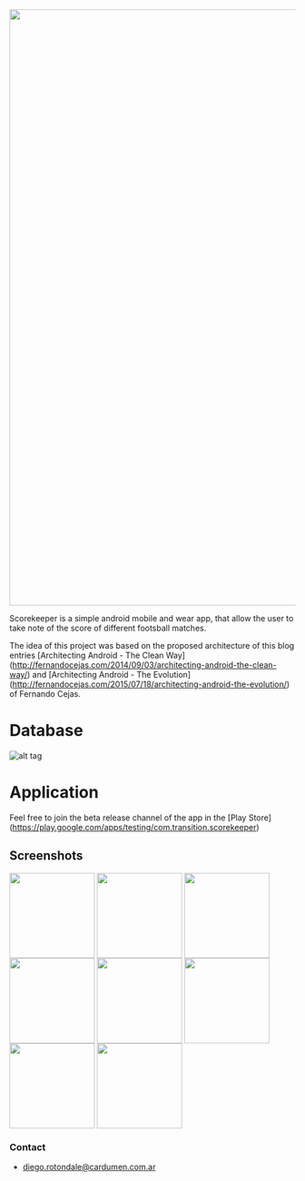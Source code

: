 <img src="https://dl.dropboxusercontent.com/u/1927961/scorekeeper/scorekeeper.jpg" align="center" width="1050">

Scorekeeper is a simple android mobile and wear app, that allow the user to take note of the score of different footsball matches.

The idea of this project was based on the proposed architecture of this blog entries [Architecting Android - The Clean Way] (http://fernandocejas.com/2014/09/03/architecting-android-the-clean-way/) and [Architecting Android - The Evolution] (http://fernandocejas.com/2015/07/18/architecting-android-the-evolution/) of Fernando Cejas.

# Database #
![alt tag](https://dl.dropboxusercontent.com/u/1927961/scorekeeper_db.png)

# Application #
Feel free to join the beta release channel of the app in the [Play Store] (https://play.google.com/apps/testing/com.transition.scorekeeper)

## Screenshots ##
<img src="https://dl.dropboxusercontent.com/u/1927961/scorekeeper/01.png" align="center" width="150">
<img src="https://dl.dropboxusercontent.com/u/1927961/scorekeeper/02.png" align="center" width="150">
<img src="https://dl.dropboxusercontent.com/u/1927961/scorekeeper/03.png" align="center" width="150">
<img src="https://dl.dropboxusercontent.com/u/1927961/scorekeeper/04.png" align="center" width="150">
<img src="https://dl.dropboxusercontent.com/u/1927961/scorekeeper/05.png" align="center" width="150">
<img src="https://dl.dropboxusercontent.com/u/1927961/scorekeeper/06.png" align="center" width="150">
<img src="https://dl.dropboxusercontent.com/u/1927961/scorekeeper/07.png" align="center" width="150">
<img src="https://dl.dropboxusercontent.com/u/1927961/scorekeeper/08.png" align="center" width="150">

### Contact ###

* diego.rotondale@cardumen.com.ar
